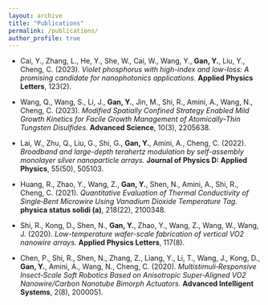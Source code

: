 ```yaml
---
layout: archive
title: "Publications"
permalink: /publications/
author_profile: true
---
```

- Cai, Y., Zhang, L., He, Y., She, W., Cai, W., Wang, Y., **Gan, Y.**, Liu, Y., Cheng, C. (2023). *Violet phosphorus with high-index and low-loss: A promising candidate for nanophotonics applications.* **Applied Physics Letters**, 123(2).

- Wang, Q., Wang, S., Li, J., **Gan, Y.**, Jin, M., Shi, R., Amini, A., Wang, N., Cheng, C. (2023). *Modified Spatially Confined Strategy Enabled Mild Growth Kinetics for Facile Growth Management of Atomically‐Thin Tungsten Disulfides.* **Advanced Science**, 10(3), 2205638.

- Lai, W., Zhu, Q., Liu, G., Shi, G., **Gan, Y.**, Amini, A., Cheng, C. (2022). *Broadband and large-depth terahertz modulation by self-assembly monolayer silver nanoparticle arrays.* **Journal of Physics D: Applied Physics**, 55(50), 505103.

- Huang, R., Zhao, Y., Wang, Z., **Gan, Y.**, Shen, N., Amini, A., Shi, R., Cheng, C. (2021). *Quantitative Evaluation of Thermal Conductivity of Single‐Bent Microwire Using Vanadium Dioxide Temperature Tag.* **physica status solidi (a)**, 218(22), 2100348.

- Shi, R., Kong, D., Shen, N., **Gan, Y.**, Zhao, Y., Wang, Z., Wang, W., Wang, J. (2020). *Low-temperature wafer-scale fabrication of vertical VO2 nanowire arrays.* **Applied Physics Letters**, 117(8).

- Chen, P., Shi, R., Shen, N., Zhang, Z., Liang, Y., Li, T., Wang, J., Kong, D., **Gan, Y.**, Amini, A., Wang, N., Cheng, C. (2020). *Multistimuli‐Responsive Insect‐Scale Soft Robotics Based on Anisotropic Super‐Aligned VO2 Nanowire/Carbon Nanotube Bimorph Actuators.* **Advanced Intelligent Systems**, 2(8), 2000051.
